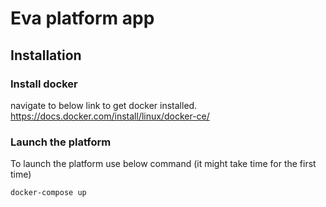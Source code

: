 # Eva platform app 

## Installation 

### Install docker 

navigate to below link to get docker installed.
https://docs.docker.com/install/linux/docker-ce/

### Launch the platform 

To launch the platform use below command (it might take time for the first time)

`docker-compose up`
